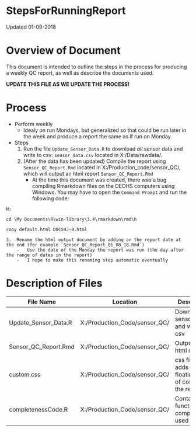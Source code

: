 StepsForRunningReport
================
Updated 01-09-2018

Overview of Document
====================

This document is intended to outline the steps in the process for producing a weekly QC report, as well as describe the documents used.

**UPDATE THIS FILE AS WE UPDATE THE PROCESS!**

Process
=======

-   Perform weekly
    -   Idealy on run Mondays, but generalized so that could be run later in the week and produce a report the same as if run on Monday
-   Steps
    1.  Run the file `Update_Sensor_Data.R` to download *all* sensor data and write to csv: `sensor_data.csv` located in X:/Data/rawdata/.
    2.  (After the data has been updated) Compile the report using `Sensor_QC_Report.Rmd` located in X:/Production\_code/sensor\_QC/, which will output an html report `Sensor_QC_Report.Rmd`
        -  At the time this document was created, there was a bug compiling Rmarkdown files on the DEOHS computers using Windows.  You may have to open the `Command Prompt` and run the following code:
        
`H:`

`cd \My Documents\R\win-library\3.4\rmarkdown\rmd\h`

`copy default.html D0CS9J~9.html`
           
    3.  Rename the html output document by adding on the report date at the end (for example `Sensor_QC_Report_01_08_18.Rmd`)
        -   Use the date of the Monday the report was run (the day after the range of dates in the report)
        -   I hope to make this renaming step automatic eventually

Description of Files
====================

<table>
<colgroup>
<col width="25%" />
<col width="35%" />
<col width="38%" />
</colgroup>
<thead>
<tr class="header">
<th>File Name</th>
<th>Location</th>
<th>Description</th>
</tr>
</thead>
<tbody>
<tr class="odd">
<td>Update_Sensor_Data.R</td>
<td>X:/Production_Code/sensor_QC/</td>
<td>Download sensor data and write to csv</td>
</tr>
<tr class="even">
<td>Sensor_QC_Report.Rmd</td>
<td>X:/Production_Code/sensor_QC/</td>
<td>Outputs and html report</td>
</tr>
<tr class="odd">
<td>custom.css</td>
<td>X:/Production_Code/sensor_QC/</td>
<td>css file that adds a floating table of contents to the report</td>
</tr>
<tr class="even">
<td>completenessCode.R</td>
<td>X:/Production_Code/sensor_QC/</td>
<td>Contains functions for completeness used in report</td>
</tr>
</tbody>
</table>
